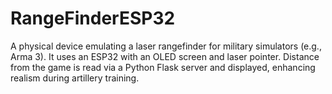 # RangeFinderESP32
A physical device emulating a laser rangefinder for military simulators (e.g., Arma 3). It uses an ESP32 with an OLED screen and laser pointer. Distance from the game is read via a Python Flask server and displayed, enhancing realism during artillery training.
